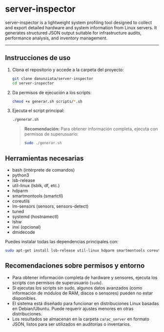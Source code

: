# server-inspector
server-inspector is a lightweight system profiling tool designed to collect and export detailed hardware and system information from Linux servers. It generates structured JSON output suitable for infrastructure audits, performance analysis, and inventory management.

---

## Instrucciones de uso

1. Clona el repositorio y accede a la carpeta del proyecto:
   ```bash
   git clone danunziata/server-inspector
   cd server-inspector
   ```
2. Da permisos de ejecución a los scripts:
   ```bash
   chmod +x generar.sh scripts/*.sh
   ```
3. Ejecuta el script principal:
   ```bash
   ./generar.sh
   ```
   > **Recomendación:** Para obtener información completa, ejecuta con permisos de superusuario:
   > ```bash
   > sudo ./generar.sh
   > ```

## Herramientas necesarias

- bash (intérprete de comandos)
- python3
- lsb-release
- util-linux (lsblk, df, etc.)
- hdparm
- smartmontools (smartctl)
- coreutils
- lm-sensors (sensors, sensors-detect)
- tuned
- systemd (hostnamectl)
- lshw
- inxi (opcional)
- dmidecode

Puedes instalar todas las dependencias principales con:
```bash
sudo apt-get install lsb-release util-linux hdparm smartmontools coreutils lm-sensors tuned systemd lshw inxi dmidecode
```

## Recomendaciones sobre permisos y entorno

- Para obtener información completa de hardware y sensores, ejecuta los scripts con permisos de superusuario (`sudo`).
- Si ejecutas los scripts sin sudo, algunos datos avanzados (como información de módulos de RAM, discos o sensores) pueden no estar disponibles.
- El sistema está diseñado para funcionar en distribuciones Linux basadas en Debian/Ubuntu. Puede requerir ajustes menores en otras distribuciones.
- Los resultados se almacenan en la carpeta `carac_server` en formato JSON, listos para ser utilizados en auditorías o inventarios.
